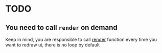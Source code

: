 # TODO


## You need to call `render` on demand

Keep in mind, you are responsible to call [render](https://zellij.dev/documentation/plugin-lifecycle) function every time you want to redraw ui, there is no loop by default

